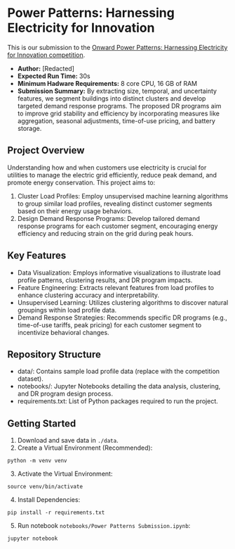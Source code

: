 # Power Patterns: Harnessing Electricity for Innovation
This is our submission to the [Onward Power Patterns: Harnessing Electricity for Innovation competition](https://thinkonward.com/app/c/challenges/power-patterns).   

* **Author:** [Redacted]
* **Expected Run Time:** 30s
* **Minimum Hadware Requirements:** 8 core CPU, 16 GB of RAM
* **Submission Summary:** By extracting size, temporal, and uncertainty features, we segment buildings into distinct clusters and develop targeted demand response programs. The proposed DR programs aim to improve grid stability and efficiency by incorporating measures like aggregation, seasonal adjustments, time-of-use pricing, and battery storage.

## Project Overview
Understanding how and when customers use electricity is crucial for utilities to manage the electric grid efficiently, reduce peak demand, and promote energy conservation. This project aims to:

1. Cluster Load Profiles: Employ unsupervised machine learning algorithms to group similar load profiles, revealing distinct customer segments based on their energy usage behaviors.
1. Design Demand Response Programs: Develop tailored demand response programs for each customer segment, encouraging energy efficiency and reducing strain on the grid during peak hours.

## Key Features
* Data Visualization: Employs informative visualizations to illustrate load profile patterns, clustering results, and DR program impacts.
* Feature Engineering: Extracts relevant features from load profiles to enhance clustering accuracy and interpretability.
* Unsupervised Learning: Utilizes clustering algorithms to discover natural groupings within load profile data.
* Demand Response Strategies: Recommends specific DR programs (e.g., time-of-use tariffs, peak pricing) for each customer segment to incentivize behavioral changes.

## Repository Structure
* data/: Contains sample load profile data (replace with the competition dataset).
* notebooks/: Jupyter Notebooks detailing the data analysis, clustering, and DR program design process.
* requirements.txt: List of Python packages required to run the project.

## Getting Started
1. Download and save data in `./data`.
2. Create a Virtual Environment (Recommended):
```
python -m venv venv 
```
3. Activate the Virtual Environment:
```
source venv/bin/activate
```
4. Install Dependencies:
```
pip install -r requirements.txt
```
5. Run notebook `notebooks/Power Patterns Submission.ipynb`:
```
jupyter notebook
```

